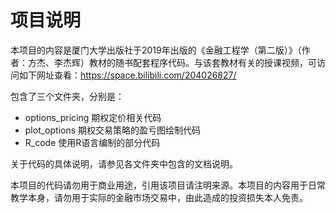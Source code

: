 # 项目说明

本项目的内容是厦门大学出版社于2019年出版的《金融工程学（第二版）》（作者：方杰、李杰辉）教材的随书配套程序代码。与该套教材有关的授课视频，可访问如下网址查看：https://space.bilibili.com/204026827/

包含了三个文件夹，分别是：
-  options_pricing    期权定价相关代码
-  plot_options       期权交易策略的盈亏图绘制代码
-  R_code             使用R语言编制的部分代码

关于代码的具体说明，请参见各文件夹中包含的文档说明。

本项目的代码请勿用于商业用途，引用该项目请注明来源。本项目的内容用于日常教学本身，请勿用于实际的金融市场交易中，由此造成的投资损失本人免责。
